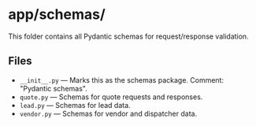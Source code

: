 # app/schemas/

This folder contains all Pydantic schemas for request/response validation.

## Files
- `__init__.py` — Marks this as the schemas package. Comment: "Pydantic schemas".
- `quote.py` — Schemas for quote requests and responses.
- `lead.py` — Schemas for lead data.
- `vendor.py` — Schemas for vendor and dispatcher data. 